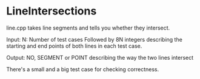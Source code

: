 # LineIntersections

line.cpp takes line segments and tells you whether they intersect.

Input:
N: Number of test cases
Followed by 8N integers describing the starting and end points of both lines in each test case.

Output:
NO, SEGMENT or POINT describing the way the two lines intersect

There's a small and a big test case for checking correctness. 
